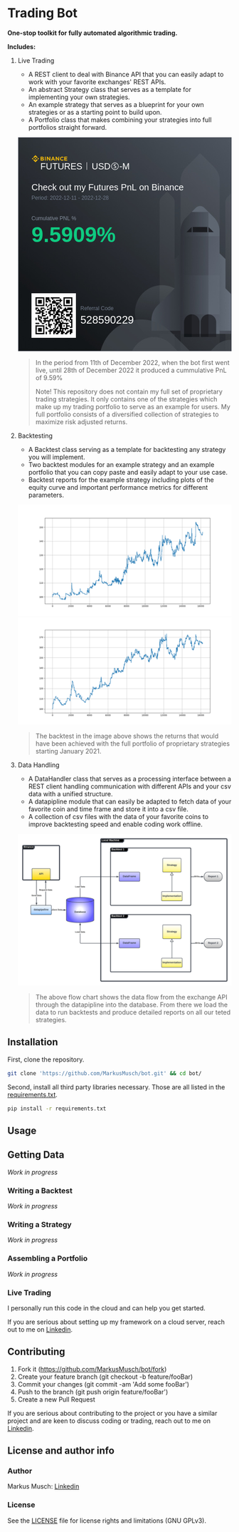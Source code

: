 
# Trading Bot

**One-stop toolkit for fully automated algorithmic trading.**

**Includes:**

1. Live Trading

	* A REST client to deal with Binance API that you can easily adapt to work with your favorite exchanges' REST APIs.
	* An abstract Strategy class that serves as a template for implementing your own strategies.
	* An example strategy that serves as a blueprint for your own strategies or as a starting point to build upon.
	* A Portfolio class that makes combining your strategies into full portfolios straight forward.

    ![Image](./images/pnl.jpeg)

    > In the period from 11th of December 2022, when the bot first went live, until 28th of December 2022 it produced a cummulative PnL of 9.59%
    >
    > Note! This repository does not contain my full set of proprietary trading strategies. It only contains one of the strategies which make up my trading portfolio to serve as an example for users. My full portfolio consists of a diversified collection of strategies to maximize risk adjusted returns.

2. Backtesting

	* A Backtest class serving as a template for backtesting any strategy you will implement.
	* Two backtest modules for an example strategy and an example portfolio that you can copy paste and easily adapt to your use case.
	* Backtest reports for the example strategy including plots of the equity curve and important performance metrics for different parameters.

    ![Image](./images/portfolio_equity_curve.png)
    ![Image](./images/equity_curve.png)

    > The backtest in the image above shows the returns that would have been achieved with the full portfolio of proprietary strategies starting January 2021.

3. Data Handling

	* A DataHandler class that serves as a processing interface between a REST client handling communication with different APIs and your csv data with a unified structure.
    * A datapipline module that can easily be adapted to fetch data of your favorite coin and time frame and store it into a csv file.
	* A collection of csv files with the data of your favorite coins to improve backtesting speed and enable coding work offline.

    ![Image](./images/Backtest.png)

    > The above flow chart shows the data flow from the exchange API through the datapipline into the database. From there we load the data to run backtests and produce detailed reports on all our teted strategies.

## Installation

First, clone the repository.

 ```bash
 git clone 'https://github.com/MarkusMusch/bot.git' && cd bot/
 ```
 
 Second, install all third party libraries necessary. Those are all listed in the [requirements.txt](requirements.txt).

 ```bash
 pip install -r requirements.txt
 ```

## Usage

## Getting Data

*Work in progress*

### Writing a Backtest

*Work in progress*

### Writing a Strategy

*Work in progress*

### Assembling a Portfolio

*Work in progress*

### Live Trading

I personally run this code in the cloud and can help you get started.

If you are serious about setting up my framework on a cloud server, reach out to me on [Linkedin](https://www.linkedin.com/in/dr-markus-musch-b504a21b7/).

## Contributing

1. Fork it (https://github.com/MarkusMusch/bot/fork)
2. Create your feature branch (git checkout -b feature/fooBar)
3. Commit your changes (git commit -am 'Add some fooBar')
4. Push to the branch (git push origin feature/fooBar')
5. Create a new Pull Request

If you are serious about  contributing to the project or you have a similar project and are keen to discuss coding or trading, reach out to me on [Linkedin](https://www.linkedin.com/in/dr-markus-musch-b504a21b7/).

## License and author info

### Author

Markus Musch: [Linkedin](https://www.linkedin.com/in/dr-markus-musch-b504a21b7/)

### License

See the [LICENSE](LICENSE.md) file for license rights and limitations (GNU GPLv3).
